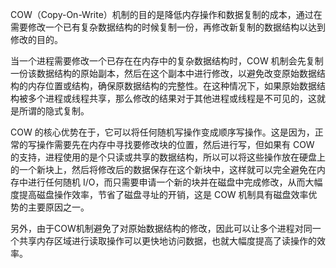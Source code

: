 COW（Copy-On-Write）机制的目的是降低内存操作和数据复制的成本，通过在需要修改一个已有复杂数据结构的时候复制一份，再修改新复制的数据结构以达到修改的目的。

当一个进程需要修改一个已存在在内存中的复杂数据结构时，COW 机制会先复制一份该数据结构的原始副本，然后在这个副本中进行修改，以避免改变原始数据结构的内存位置或结构，确保原数据结构的完整性。在这种情况下，如果原始数据结构被多个进程或线程共享，那么修改的结果对于其他进程或线程是不可见的，这就是所谓的隐式复制。

COW 的核心优势在于，它可以将任何随机写操作变成顺序写操作。这是因为，正常的写操作需要先在内存中寻找要修改块的位置，然后进行写，但如果有 COW 的支持，进程使用的是个只读或共享的数据结构，所以可以将这些操作放在硬盘上的一个新块上，然后将修改后的数据保存在这个新块中，这样就可以完全避免在内存中进行任何随机 I/O，而只需要申请一个新的块并在磁盘中完成修改，从而大幅度提高磁盘操作效率，节省了磁盘寻址的开销，这是 COW 机制具有磁盘效率优势的主要原因之一。

另外，由于COW机制避免了对原始数据结构的修改，因此可以让多个进程对同一个共享内存区域进行读取操作可以更快地访问数据，也就大幅度提高了读操作的效率。 